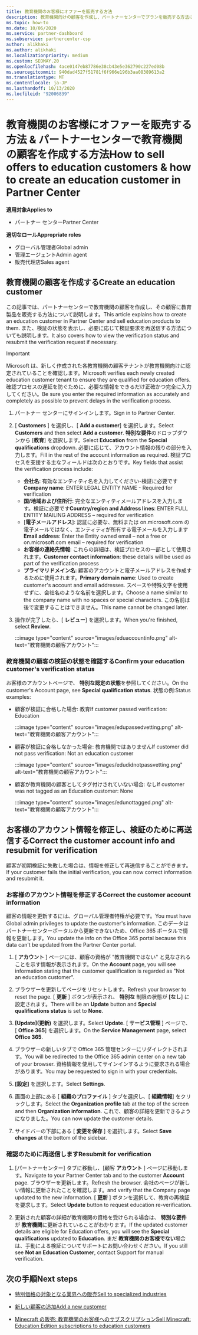 ```yaml
---
title: 教育機関のお客様にオファーを販売する方法
description: 教育機関向けの顧客を作成し、パートナーセンターでプランを販売する方法について説明します。
ms.topic: how-to
ms.date: 10/06/2020
ms.service: partner-dashboard
ms.subservice: partnercenter-csp
author: alikhaki
ms.author: alikhaki
ms.localizationpriority: medium
ms.custom: SEOMAY.20
ms.openlocfilehash: 4ace0147eb87786e38cb43e5e362790c227ed08b
ms.sourcegitcommit: 940dad4527f51781f6f966e196b3aa08389613a2
ms.translationtype: MT
ms.contentlocale: ja-JP
ms.lasthandoff: 10/13/2020
ms.locfileid: "92006839"
---
```

# <a name="how-to-sell-offers-to-education-customers--how-to-create-an-education-customer-in-partner-center"></a><span data-ttu-id="39925-103">教育機関のお客様にオファーを販売する方法 & パートナーセンターで教育機関の顧客を作成する方法</span><span class="sxs-lookup"><span data-stu-id="39925-103">How to sell offers to education customers & how to create an education customer in Partner Center</span></span>

<span data-ttu-id="39925-104">**適用対象**</span><span class="sxs-lookup"><span data-stu-id="39925-104">**Applies to**</span></span>

- <span data-ttu-id="39925-105">パートナー センター</span><span class="sxs-lookup"><span data-stu-id="39925-105">Partner Center</span></span>

<span data-ttu-id="39925-106">**適切なロール**</span><span class="sxs-lookup"><span data-stu-id="39925-106">**Appropriate roles**</span></span>

- <span data-ttu-id="39925-107">グローバル管理者</span><span class="sxs-lookup"><span data-stu-id="39925-107">Global admin</span></span>
- <span data-ttu-id="39925-108">管理エージェント</span><span class="sxs-lookup"><span data-stu-id="39925-108">Admin agent</span></span>
- <span data-ttu-id="39925-109">販売代理店</span><span class="sxs-lookup"><span data-stu-id="39925-109">Sales agent</span></span>

## <a name="create-an-education-customer"></a><span data-ttu-id="39925-110">教育機関の顧客を作成する</span><span class="sxs-lookup"><span data-stu-id="39925-110">Create an education customer</span></span>

<span data-ttu-id="39925-111">この記事では、パートナーセンターで教育機関の顧客を作成し、その顧客に教育製品を販売する方法について説明します。</span><span class="sxs-lookup"><span data-stu-id="39925-111">This article explains how to create an education customer in Partner Center and sell education products to them.</span></span> <span data-ttu-id="39925-112">また、検証の状態を表示し、必要に応じて検証要求を再送信する方法についても説明します。</span><span class="sxs-lookup"><span data-stu-id="39925-112">It also covers how to view the verification status and resubmit the verification request if necessary.</span></span>

> [!IMPORTANT]
> <span data-ttu-id="39925-113">Microsoft は、新しく作成された各教育機関の顧客テナントが教育機関向けに認定されていることを確認します。</span><span class="sxs-lookup"><span data-stu-id="39925-113">Microsoft verifies each newly created education customer tenant to ensure they are qualified for education offers.</span></span>  <span data-ttu-id="39925-114">確認プロセスの遅延を防ぐために、必要な情報をできるだけ正確かつ完全に入力してください。</span><span class="sxs-lookup"><span data-stu-id="39925-114">Be sure you enter the required information as accurately and completely as possible to prevent delays in the verification process.</span></span>

1. <span data-ttu-id="39925-115">パートナー センターにサインインします。</span><span class="sxs-lookup"><span data-stu-id="39925-115">Sign in to Partner Center.</span></span>

2. <span data-ttu-id="39925-116">[ **Customers** ] を選択し、[ **Add a customer**] を選択します。</span><span class="sxs-lookup"><span data-stu-id="39925-116">Select **Customers** and then select **Add a customer**.</span></span> <span data-ttu-id="39925-117">**特別な要件**のドロップダウンから [**教育**] を選択します。</span><span class="sxs-lookup"><span data-stu-id="39925-117">Select **Education** from the **Special qualifications** dropdown.</span></span>  <span data-ttu-id="39925-118">必要に応じて、アカウント情報の残りの部分を入力します。</span><span class="sxs-lookup"><span data-stu-id="39925-118">Fill in the rest of the account information as required.</span></span>  <span data-ttu-id="39925-119">検証プロセスを支援する主なフィールドは次のとおりです。</span><span class="sxs-lookup"><span data-stu-id="39925-119">Key fields that assist the verification process include:</span></span>

   - <span data-ttu-id="39925-120">**会社名**: 有効なエンティティ名を入力してください-検証に必要です</span><span class="sxs-lookup"><span data-stu-id="39925-120">**Company name**: ENTER LEGAL ENTITY NAME - Required for verification</span></span>
   - <span data-ttu-id="39925-121">**国/地域および住所行**: 完全なエンティティメールアドレスを入力します。検証に必要です</span><span class="sxs-lookup"><span data-stu-id="39925-121">**Country/region and Address lines**: ENTER FULL ENTITY MAILING ADDRESS – required for verification</span></span>
   - <span data-ttu-id="39925-122">[**電子メールアドレス**]: 認証に必要な、無料または on.microsoft.com の電子メールではなく、エンティティが所有する電子メールを入力します</span><span class="sxs-lookup"><span data-stu-id="39925-122">**Email address**:  Enter the Entity owned email – not a free or on.microsoft.com email – required for verification</span></span>
   - <span data-ttu-id="39925-123">**お客様の連絡先情報**: これらの詳細は、検証プロセスの一部として使用されます。</span><span class="sxs-lookup"><span data-stu-id="39925-123">**Customer contact information**: these details will be used as part of the verification process</span></span>
   - <span data-ttu-id="39925-124">**プライマリドメイン名**: 顧客のアカウントと電子メールアドレスを作成するために使用されます。</span><span class="sxs-lookup"><span data-stu-id="39925-124">**Primary domain name**:  Used to create customer's account and email addresses.</span></span>  <span data-ttu-id="39925-125">スペースや特殊文字を使用せずに、会社名のような名前を選択します。</span><span class="sxs-lookup"><span data-stu-id="39925-125">Choose a name similar to the company name with no spaces or special characters.</span></span>  <span data-ttu-id="39925-126">この名前は後で変更することはできません。</span><span class="sxs-lookup"><span data-stu-id="39925-126">This name cannot be changed later.</span></span>

3. <span data-ttu-id="39925-127">操作が完了したら、[ **レビュー**] を選択します。</span><span class="sxs-lookup"><span data-stu-id="39925-127">When you're finished, select **Review**.</span></span>

   :::image type="content" source="images/eduaccountinfo.png" alt-text="教育機関の顧客アカウント":::

### <a name="confirm-your-education-customers-verification-status"></a><span data-ttu-id="39925-129">教育機関の顧客の検証の状態を確認する</span><span class="sxs-lookup"><span data-stu-id="39925-129">Confirm your education customer's verification status</span></span>

<span data-ttu-id="39925-130">お客様のアカウントページで、 **特別な認定の状態**を参照してください。</span><span class="sxs-lookup"><span data-stu-id="39925-130">On the customer's Account page, see **Special qualification status**.</span></span>
<span data-ttu-id="39925-131">状態の例:</span><span class="sxs-lookup"><span data-stu-id="39925-131">Status examples:</span></span>

- <span data-ttu-id="39925-132">顧客が検証に合格した場合: 教育</span><span class="sxs-lookup"><span data-stu-id="39925-132">If customer passed verification:  Education</span></span>

   :::image type="content" source="images/edupassedvetting.png" alt-text="教育機関の顧客アカウント":::

- <span data-ttu-id="39925-134">顧客が検証に合格しなかった場合: 教育機関ではありません</span><span class="sxs-lookup"><span data-stu-id="39925-134">If customer did not pass verification:  Not an education customer</span></span>

   :::image type="content" source="images/edudidnotpassvetting.png" alt-text="教育機関の顧客アカウント":::

- <span data-ttu-id="39925-136">顧客が教育機関の顧客としてタグ付けされていない場合: なし</span><span class="sxs-lookup"><span data-stu-id="39925-136">If customer was not tagged as an Education customer:  None</span></span>

   :::image type="content" source="images/edunottagged.png" alt-text="教育機関の顧客アカウント":::

## <a name="correct-the-customer-account-info-and-resubmit-for-verification"></a><span data-ttu-id="39925-138">お客様のアカウント情報を修正し、検証のために再送信する</span><span class="sxs-lookup"><span data-stu-id="39925-138">Correct the customer account info and resubmit for verification</span></span>

<span data-ttu-id="39925-139">顧客が初期検証に失敗した場合は、情報を修正して再送信することができます。</span><span class="sxs-lookup"><span data-stu-id="39925-139">If your customer fails the initial verification, you can now correct information and resubmit it.</span></span>

### <a name="correct-the-customer-account-information"></a><span data-ttu-id="39925-140">お客様のアカウント情報を修正する</span><span class="sxs-lookup"><span data-stu-id="39925-140">Correct the customer account information</span></span>

<span data-ttu-id="39925-141">顧客の情報を更新するには、グローバル管理者特権が必要です。</span><span class="sxs-lookup"><span data-stu-id="39925-141">You must have Global admin privileges to update the customer's information.</span></span> <span data-ttu-id="39925-142">このデータはパートナーセンターポータルから更新できないため、Office 365 ポータルで情報を更新します。</span><span class="sxs-lookup"><span data-stu-id="39925-142">You update the info on the Office 365 portal because this data can't be updated from the Partner Center portal.</span></span>

1. <span data-ttu-id="39925-143">[ **アカウント** ] ページには、顧客の資格が "教育機関ではない" と見なされることを示す情報が表示されます。</span><span class="sxs-lookup"><span data-stu-id="39925-143">On the **Account** page, you will see information stating that the customer qualification is regarded as "Not an education customer".</span></span>

2. <span data-ttu-id="39925-144">ブラウザーを更新してページをリセットします。</span><span class="sxs-lookup"><span data-stu-id="39925-144">Refresh your browser to reset the page.</span></span> <span data-ttu-id="39925-145">[ **更新** ] ボタンが表示され、 **特別な** 制限の状態が **[なし**] に設定されます。</span><span class="sxs-lookup"><span data-stu-id="39925-145">There will be an **Update** button and **Special qualifications status** is set to **None**.</span></span>

3. <span data-ttu-id="39925-146">**[Update]\(更新\)** を選択します。</span><span class="sxs-lookup"><span data-stu-id="39925-146">Select **Update**.</span></span> <span data-ttu-id="39925-147">[ **サービス管理** ] ページで、[ **Office 365**] を選択します。</span><span class="sxs-lookup"><span data-stu-id="39925-147">On the **Service Management** page, select **Office 365**.</span></span>

4. <span data-ttu-id="39925-148">ブラウザーの新しいタブで Office 365 管理センターにリダイレクトされます。</span><span class="sxs-lookup"><span data-stu-id="39925-148">You will be redirected to the Office 365 admin center on a new tab of your browser.</span></span> <span data-ttu-id="39925-149">資格情報を使用してサインインするように要求される場合があります。</span><span class="sxs-lookup"><span data-stu-id="39925-149">You may be requested to sign in with your credentials.</span></span>

5. <span data-ttu-id="39925-150">**[設定]** を選択します。</span><span class="sxs-lookup"><span data-stu-id="39925-150">Select **Settings**.</span></span>

6. <span data-ttu-id="39925-151">画面の上部にある [ **組織のプロファイル** ] タブを選択し、[ **組織情報**] をクリックします。</span><span class="sxs-lookup"><span data-stu-id="39925-151">Select the **Organization profile** tab at the top of the screen and then **Organization information**.</span></span> <span data-ttu-id="39925-152">これで、顧客の詳細を更新できるようになりました。</span><span class="sxs-lookup"><span data-stu-id="39925-152">You can now update the customer details.</span></span>

7. <span data-ttu-id="39925-153">サイドバーの下部にある [ **変更を保存** ] を選択します。</span><span class="sxs-lookup"><span data-stu-id="39925-153">Select **Save changes** at the bottom of the sidebar.</span></span>  

### <a name="resubmit-for-verification"></a><span data-ttu-id="39925-154">確認のために再送信します</span><span class="sxs-lookup"><span data-stu-id="39925-154">Resubmit for verification</span></span>

1. <span data-ttu-id="39925-155">[パートナーセンター] タブに移動し、[顧客 **アカウント** ] ページに移動します。</span><span class="sxs-lookup"><span data-stu-id="39925-155">Navigate to your Partner Center tab and to the customer **Account** page.</span></span> <span data-ttu-id="39925-156">ブラウザーを更新します。</span><span class="sxs-lookup"><span data-stu-id="39925-156">Refresh the browser.</span></span> <span data-ttu-id="39925-157">会社のページが新しい情報に更新されたことを確認します。</span><span class="sxs-lookup"><span data-stu-id="39925-157">and verify that the Company page updated to the new information.</span></span> <span data-ttu-id="39925-158">[ **更新** ] ボタンを選択して、教育の再検証を要求します。</span><span class="sxs-lookup"><span data-stu-id="39925-158">Select **Update** button to request education re-verification.</span></span>

2. <span data-ttu-id="39925-159">更新された顧客の詳細が教育機関の資格を受けられる場合は、 **特別な要件** が **教育機関**に更新されていることがわかります。</span><span class="sxs-lookup"><span data-stu-id="39925-159">If the updated customer details are eligible for Education offers, you will see the **Special qualifications** updated to **Education**.</span></span> <span data-ttu-id="39925-160">まだ **教育機関のお客様でない**場合は、手動による検証についてサポートにお問い合わせください。</span><span class="sxs-lookup"><span data-stu-id="39925-160">If you still see **Not an Education Customer**, contact Support for manual verification.</span></span>

## <a name="next-steps"></a><span data-ttu-id="39925-161">次の手順</span><span class="sxs-lookup"><span data-stu-id="39925-161">Next steps</span></span>

- [<span data-ttu-id="39925-162">特別価格の対象となる業界への販売</span><span class="sxs-lookup"><span data-stu-id="39925-162">Sell to specialized industries</span></span>](get-special-pricing-for-offers.md)

- [<span data-ttu-id="39925-163">新しい顧客の追加</span><span class="sxs-lookup"><span data-stu-id="39925-163">Add a new customer</span></span>](add-a-new-customer.md)

- [<span data-ttu-id="39925-164">Minecraft の販売: 教育機関のお客様へのサブスクリプション</span><span class="sxs-lookup"><span data-stu-id="39925-164">Sell Minecraft: Education Edition subscriptions to education customers</span></span>](minecraft-subscriptions.md)
